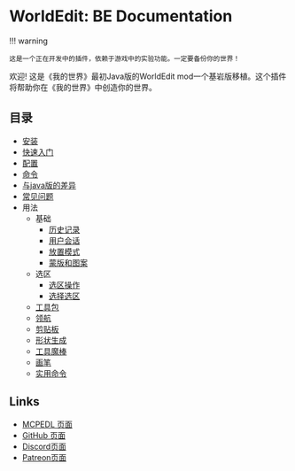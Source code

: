 # WorldEdit: BE Documentation

!!! warning
    
    这是一个正在开发中的插件，依赖于游戏中的实验功能。一定要备份你的世界！

欢迎! 这是《我的世界》最初Java版的WorldEdit mod一个基岩版移植。这个插件将帮助你在《我的世界》中创造你的世界。

## 目录

- [安装](installation.md)
- [快速入门](quick_start.md)
- [配置](configuration.md)
- [命令](commands.md)
- [与java版的差异](differences.md)
- [常见问题](common_questions.md)
- 用法
    - 基础
        - [历史记录](usage/general/history.md)
        - [用户会话](usage/general/sessions.md)
        - [放置模式](usage/general/patterns.md)
        - [蒙版和图案](usage/general/masks.md)
    - 选区
        - [选区操作](usage/regions/region_operations.md)
        - [选择选区](usage/regions/selection.md)
    - [工具包](usage/kit.md)
    - [领航](usage/navigation.md)
    - [剪贴板 ](usage/clipboard.md)
    - [形状生成](usage/generation.md)
    - [工具魔棒](usage/tools.md)
    - [画笔](usage/brushes.md)
    - [实用命令](usage/utilites.md)

## Links

- [MCPEDL 页面](https://mcpedl.com/worldedit-be-addon)
- [GitHub 页面](https://github.com/SIsilicon/WorldEdit-BE)
- [Discord页面](https://discord.gg/M5uAkr9WU2)
- [Patreon页面](https://patreon.com/sisilicon)
